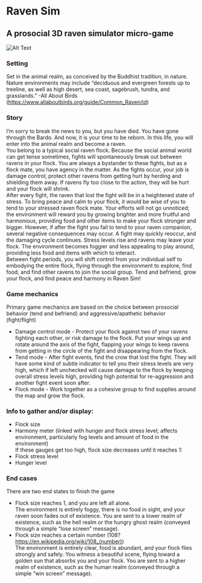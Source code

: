 # Raven Sim

## A prosocial 3D raven simulator micro-game

![Alt Text](https://media.giphy.com/media/4es86mVx7o5arEoa0F/giphy.gif)

### Setting
Set in the animal realm, as conceived by the Buddhist tradition, in nature.  
Nature environments may include “deciduous and evergreen forests up to treeline, as well as high desert, sea coast, sagebrush, tundra, and grasslands.” -All About Birds (https://www.allaboutbirds.org/guide/Common_Raven/id)

### Story
I’m sorry to break the news to you, but you have died. You have gone through the Bardo. And now, it is your time to be reborn. In this life, you will enter into the animal realm and become a raven.  
You belong to a typical social raven flock. Because the social animal world can get tense sometimes, fights will spontaneously break out between ravens in your flock. You are always a bystander to these fights, but as a flock mate, you have agency in the matter. As the fights occur, your job is damage control; protect other ravens from getting hurt by herding and shielding them away. If ravens fly too close to the action, they will be hurt and your flock will shrink.  
After every fight, the raven that lost the fight will be in a heightened state of stress. To bring peace and calm to your flock, it would be wise of you to tend to your stressed raven flock mate. Your efforts will not go unnoticed; the environment will reward you by growing brighter and more fruitful and harmonious, providing food and other items to make your flock stronger and bigger. However, if after the fight you fail to tend to your raven companion, several negative consequences may occur. A fight may quickly reoccur, and the damaging cycle continues. Stress levels rise and ravens may leave your flock. The environment becomes foggier and less appealing to play around, providing less food and items with which to interact.  
Between fight periods, you will shift control from your individual self to embodying the entire flock, flying through the environment to explore, find food, and find other ravens to join the social group. Tend and befriend, grow your flock, and find peace and harmony in Raven Sim!

### Game mechanics
Primary game mechanics are based on the choice between prosocial behavior (tend and befriend) and aggressive/apathetic behavior (fight/flight)  
- Damage control mode - Protect your flock against two of your ravens fighting each other, or risk damage to the flock. Put your wings up and rotate around the axis of the fight, flapping your wings to keep ravens from getting in the circle of the fight and disappearing from the flock.  
- Tend mode - After fight events, find the crow that lost the fight. They will have some kind of subtle indicator to tell you their stress levels are very high, which if left unchecked will cause damage to the flock by keeping overall stress levels high, providing high potential for re-aggression and another fight event soon after.  
- Flock mode - Work together as a cohesive group to find supplies around the map and grow the flock.

### Info to gather and/or display:
- Flock size
- Harmony meter (linked with hunger and flock stress level; affects environment, particularly fog levels and amount of food in the environment)  
If these gauges get too high, flock size decreases until it reaches 1:
- Flock stress level
- Hunger level

### End cases
There are two end states to finish the game
- Flock size reaches 1, and you are left all alone.  
The environment is entirely foggy, there is no food in sight, and your raven soon fades out of existence. You are sent to a lower realm of existence, such as the hell realm or the hungry ghost realm (conveyed through a simple “lose screen” message).
- Flock size reaches a certain number (108? https://en.wikipedia.org/wiki/108_(number))  
The environment is entirely clear, food is abundant, and your flock flies strongly and safely. You witness a beautiful scene, flying toward a golden sun that absorbs you and your flock. You are sent to a higher realm of existence, such as the human realm (conveyed through a simple “win screen” message).
